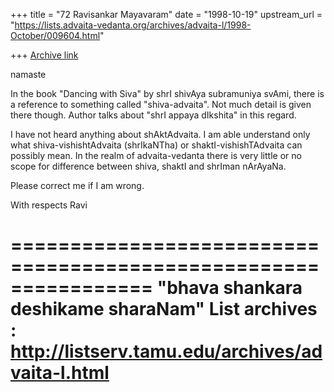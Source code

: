 +++
title = "72 Ravisankar Mayavaram"
date = "1998-10-19"
upstream_url = "https://lists.advaita-vedanta.org/archives/advaita-l/1998-October/009604.html"

+++
[Archive link](https://lists.advaita-vedanta.org/archives/advaita-l/1998-October/009604.html)

namaste

In the book "Dancing with Siva" by shrI shivAya subramuniya
svAmi, there is a reference to something called "shiva-advaita".
Not much detail is given there though. Author talks about
"shrI appaya dIkshita" in this regard.

I have not heard anything about shAktAdvaita. I am able
understand only what shiva-vishishtAdvaita (shrIkaNTha) or
shaktI-vishishTAdvaita can possibly mean. In the realm of
advaita-vedanta there is very little or no scope for difference
between shiva, shaktI and shrIman nArAyaNa.

Please correct me if I am wrong.

With respects
Ravi

================================================================
"bhava shankara deshikame sharaNam"
List archives : http://listserv.tamu.edu/archives/advaita-l.html
================================================================

